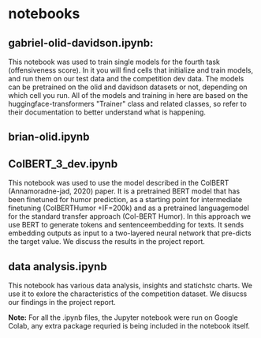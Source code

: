 # notebooks



## gabriel-olid-davidson.ipynb:
This notebook was used to train single models for the fourth task (offensiveness score). In it you will find cells that initialize and train models, and run them on our test data and the competition dev data. The models can be pretrained on the olid and davidson datasets or not, depending on which cell you run. All of the models and training in here are based on the huggingface-transformers "Trainer" class and related classes, so refer to their documentation to better understand what is happening.

## brian-olid.ipynb

## ColBERT_3_dev.ipynb
This notebook was used to use the model described in the ColBERT  (Annamoradne-jad,  2020) paper. It is  a  pretrained  BERT  model  that  has been  finetuned  for  humor  prediction,  as  a  starting  point  for  intermediate  finetuning  (ColBERTHumor  +IF=200k)  and  as  a  pretrained  languagemodel  for  the  standard  transfer  approach  (Col-BERT Humor). In this approach we use  BERT  to  generate  tokens  and  sentenceembedding for texts.  It sends embedding outputs as input to a two-layered neural network that pre-dicts the target value. We discuss the results in the project report.  

## data analysis.ipynb
This notebook has various data analysis, insights and statichstc charts. We use it to exlore the characteristics of the competition dataset. We disucss our findings in the project report. 


**Note:** For all the .ipynb files, the Jupyter notebook were run on Google Colab, any extra package requried is being included in the notebook itself.